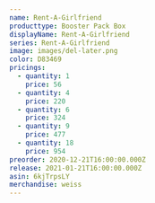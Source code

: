 ```yaml
---
name: Rent-A-Girlfriend
producttype: Booster Pack Box
displayName: Rent-A-Girlfriend
series: Rent-A-Girlfriend
image: images/del-later.png
color: D83469
pricings:
  - quantity: 1
    price: 56
  - quantity: 4
    price: 220
  - quantity: 6
    price: 324
  - quantity: 9
    price: 477
  - quantity: 18
    price: 954
preorder: 2020-12-21T16:00:00.000Z
release: 2021-01-21T16:00:00.000Z
asin: 6kjTrpsLY
merchandise: weiss
---
```

